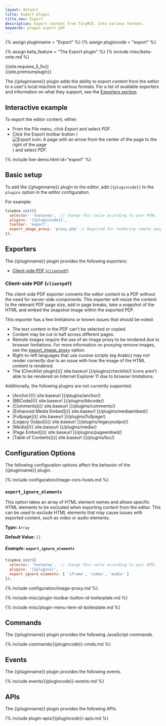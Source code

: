 ```yaml
---
layout: default
title: Export plugin
title_nav: Export
description: Export content from TinyMCE, into various formats.
keywords: plugin export pdf
---
```


{% assign pluginname = "Export" %}
{% assign plugincode = "export" %}

{% assign beta_feature = "The Export plugin" %}
{% include misc/beta-note.md %}

{{site.requires_5_5v}}<br/>
{{site.premiumplugin}}

The {{pluginname}} plugin adds the ability to export content from the editor to a user's local machine in various formats. For a list of available exporters and information on what they support, see the [Exporters section](#exporters).

## Interactive example

To export the editor content, either:

- From the _File_ menu, click _Export_ and select _PDF_.
- Click the Export toolbar button (![Export icon: A page with an arrow from the center of the page to the right of the page]({{site.baseurl}}/images/icons/export.svg)) and select _PDF_.

{% include live-demo.html id="export" %}

## Basic setup

To add the {{pluginname}} plugin to the editor, add `{{plugincode}}` to the `plugins` option in the editor configuration.

For example:

```js
tinymce.init({
  selector: 'textarea',  // change this value according to your HTML
  plugins: '{{plugincode}}',
  toolbar: 'export',
  export_image_proxy: 'proxy.php' // Required for rendering remote images
});
```

## Exporters

The {{pluginname}} plugin provides the following exporters:

- [Client-side PDF (`clientpdf`)](#client-side-pdf)

### Client-side PDF (`clientpdf`)

The client-side PDF exporter converts the editor content to a PDF without the need for server-side components. This exporter will resize the content to the relevant PDF page size, add in page breaks, take a snapshot of the HTML and embed the snapshot image within the exported PDF.

This exporter has a few limitations or known issues that should be noted:

- The text content in the PDF can't be selected or copied.
- Content may be cut in half across different pages.
- Remote images require the use of an image proxy to be rendered due to browser limitations. For more information on proxying remove images, see the [export_image_proxy](#export_image_proxy) option.
- Right-to-left languages that use cursive scripts (eg Arabic) may not render correctly due to an issue with how the image of the HTML content is rendered.
- The [Checklist plugin]({{ site.baseurl }}/plugins/checklist/) icons aren't able to be rendered on Internet Explorer 11 due to browser limitations.

Additionally, the following plugins are not currently supported:

- [Anchor]({{ site.baseurl }}/plugins/anchor/)
- [BBCode]({{ site.baseurl }}/plugins/bbcode/)
- [Comments]({{ site.baseurl }}/plugins/comments/)
- [Enhanced Media Embed]({{ site.baseurl }}/plugins/mediaembed/)
- [Fullpage]({{ site.baseurl }}/plugins/fullpage/)
- [Legacy Output]({{ site.baseurl }}/plugins/legacyoutput/)
- [Media]({{ site.baseurl }}/plugins/media/)
- [Page Embed]({{ site.baseurl }}/plugins/pageembed/)
- [Table of Contents]({{ site.baseurl }}/plugins/toc/)

## Configuration Options

The following configuration options affect the behavior of the {{pluginname}} plugin.

{% include configuration/image-cors-hosts.md %}

### `export_ignore_elements`

This option takes an array of HTML element names and allows specific HTML elements to be excluded when exporting content from the editor. This can be used to exclude HTML elements that may cause issues with exported content, such as video or audio elements.

**Type:** `Array`

**Default Value:** `[]`

##### Example: `export_ignore_elements`

```js
tinymce.init({
  selector: 'textarea',  // change this value according to your HTML
  plugins: '{{plugin}}',
  export_ignore_elements: [ 'iframe', 'video', 'audio' ]
});
```

{% include configuration/image-proxy.md %}

{% include misc/plugin-toolbar-button-id-boilerplate.md %}

{% include misc/plugin-menu-item-id-boilerplate.md %}

## Commands

The {{pluginname}} plugin provides the following JavaScript commands.

{% include commands/{{plugincode}}-cmds.md %}

## Events

The {{pluginname}} plugin provides the following events.

{% include events/{{plugincode}}-events.md %}

## APIs

The {{pluginname}} plugin provides the following APIs.

{% include plugin-apis/{{plugincode}}-apis.md %}

